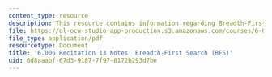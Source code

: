```yaml
---
content_type: resource
description: This resource contains information regarding Breadth-First Search (BFS).
file: https://ol-ocw-studio-app-production.s3.amazonaws.com/courses/6-006-introduction-to-algorithms-fall-2011/6d8aaabf67d391877f978172b293d7be_MIT6_006F11_rec13.pdf
file_type: application/pdf
resourcetype: Document
title: '6.006 Recitation 13 Notes: Breadth-First Search (BFS)'
uid: 6d8aaabf-67d3-9187-7f97-8172b293d7be
---
```

